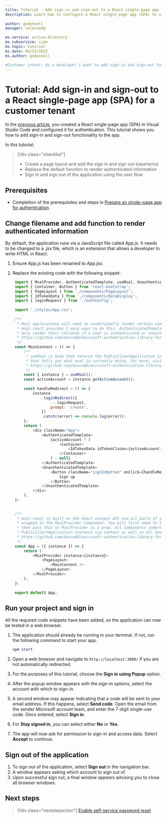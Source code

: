 ```yaml
---
title: Tutorial - Add sign-in and sign-out to a React single-page app (SPA) for a customer tenant
description: Learn how to configure a React single-page app (SPA) to sign in and sign out users with your Microsoft Entra ID for customers tenant.
 
author: godonnell
manager: celestedg

ms.service: active-directory
ms.subservice: ciam
ms.topic: tutorial
ms.date: 05/23/2023
ms.author: godonnell

#Customer intent: As a developer I want to add sign-in and sign-out functionality to my React single-page app
---
```


# Tutorial: Add sign-in and sign-out to a React single-page app (SPA) for a customer tenant

In the [previous article](./tutorial-single-page-app-react-sign-in-configure-authentication.md), you created a React single-page app (SPA) in Visual Studio Code and configured it for authentication. This tutorial shows you how to add sign-in and sign-out functionality to the app.

In this tutorial;

> [!div class="checklist"]
> * Create a page layout and add the sign in and sign out experience
> * Replace the default function to render authenticated information
> * Sign in and sign out of the application using the user flow

## Prerequisites

* Completion of the prerequisites and steps in [Prepare an single-page app for authentication](./tutorial-single-page-app-react-sign-in-prepare-app.md).

## Change filename and add function to render authenticated information

By default, the application runs via a JavaScript file called *App.js*. It needs to be changed to a *.jsx* file, which is an extension that allows a developer to write HTML in React.

1. Ensure *App.js* has been renamed to *App.jsx*.
1. Replace the existing code with the following snippet:

   ```javascript
    import { MsalProvider, AuthenticatedTemplate, useMsal, UnauthenticatedTemplate } from '@azure/msal-react';
    import { Container, Button } from 'react-bootstrap';
    import { PageLayout } from './components/PageLayout';
    import { IdTokenData } from './components/DataDisplay';
    import { loginRequest } from './authConfig';
    
    import './styles/App.css';
    
    /**
     * Most applications will need to conditionally render certain components based on whether a user is signed in or not. 
     * msal-react provides 2 easy ways to do this. AuthenticatedTemplate and UnauthenticatedTemplate components will 
     * only render their children if a user is authenticated or unauthenticated, respectively. For more, visit:
     * https://github.com/AzureAD/microsoft-authentication-library-for-js/blob/dev/lib/msal-react/docs/getting-started.md
     */
    const MainContent = () => {
        /**
         * useMsal is hook that returns the PublicClientApplication instance,
         * that tells you what msal is currently doing. For more, visit:
         * https://github.com/AzureAD/microsoft-authentication-library-for-js/blob/dev/lib/msal-react/docs/hooks.md
         */
        const { instance } = useMsal();
        const activeAccount = instance.getActiveAccount();
    
        const handleRedirect = () => {
            instance
                .loginRedirect({
                    ...loginRequest,
                    prompt: 'create',
                })
                .catch((error) => console.log(error));
        };
        return (
            <div className="App">
                <AuthenticatedTemplate>
                    {activeAccount ? (
                        <Container>
                            <IdTokenData idTokenClaims={activeAccount.idTokenClaims} />
                        </Container>
                    ) : null}
                </AuthenticatedTemplate>
                <UnauthenticatedTemplate>
                    <Button className="signInButton" onClick={handleRedirect} variant="primary">
                        Sign up
                    </Button>
                </UnauthenticatedTemplate>
            </div>
        );
    };
    
    
    /**
     * msal-react is built on the React context API and all parts of your app that require authentication must be 
     * wrapped in the MsalProvider component. You will first need to initialize an instance of PublicClientApplication 
     * then pass this to MsalProvider as a prop. All components underneath MsalProvider will have access to the 
     * PublicClientApplication instance via context as well as all hooks and components provided by msal-react. For more, visit:
     * https://github.com/AzureAD/microsoft-authentication-library-for-js/blob/dev/lib/msal-react/docs/getting-started.md
     */
    const App = ({ instance }) => {
        return (
            <MsalProvider instance={instance}>
                <PageLayout>
                    <MainContent />
                </PageLayout>
            </MsalProvider>
        );
    };
    
    export default App;
    ```

## Run your project and sign in

All the required code snippets have been added, so the application can now be tested in a web browser.

1. The application should already be running in your terminal. If not, run the following command to start your app.

    ```powershell
    npm start
    ```

1. Open a web browser and navigate to `http://localhost:3000/` if you are not automatically redirected.
1. For the purposes of this tutorial, choose the **Sign in using Popup** option.
1. After the popup window appears with the sign-in options, select the account with which to sign-in.
1. A second window may appear indicating that a code will be sent to your email address. If this happens, select **Send code**. Open the email from the sender Microsoft account team, and enter the 7-digit single-use code. Once entered, select **Sign in**.
1. For **Stay signed in**, you can select either **No** or **Yes**.
1. The app will now ask for permission to sign-in and access data. Select **Accept** to continue.

## Sign out of the application

1. To sign out of the application, select **Sign out** in the navigation bar.
1. A window appears asking which account to sign out of.
1. Upon successful sign out, a final window appears advising you to close all browser windows.

## Next steps

> [!div class="nextstepaction"]
> [Enable self-service password reset](./how-to-enable-password-reset-customers.md)

